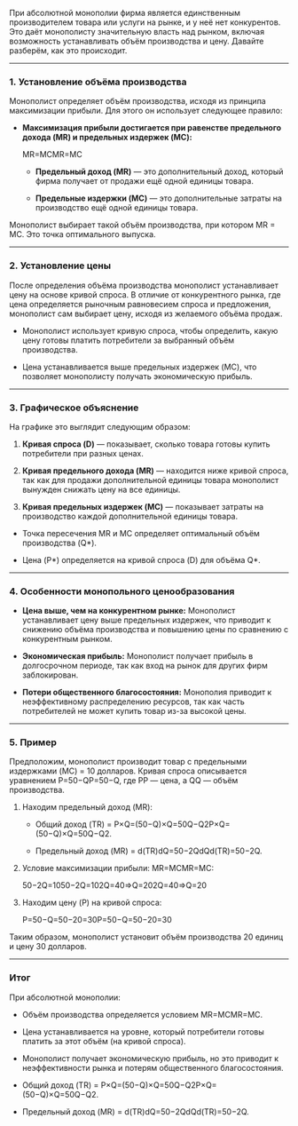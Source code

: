 При абсолютной монополии фирма является единственным производителем товара или услуги на рынке, и у неё нет конкурентов. Это даёт монополисту значительную власть над рынком, включая возможность устанавливать объём производства и цену. Давайте разберём, как это происходит.

---

### 1. **Установление объёма производства**

Монополист определяет объём производства, исходя из принципа максимизации прибыли. Для этого он использует следующее правило:

- **Максимизация прибыли достигается при равенстве предельного дохода (MR) и предельных издержек (MC):**
    
    MR=MCMR=MC
    - **Предельный доход (MR)** — это дополнительный доход, который фирма получает от продажи ещё одной единицы товара.
        
    - **Предельные издержки (MC)** — это дополнительные затраты на производство ещё одной единицы товара.
        

Монополист выбирает такой объём производства, при котором MR = MC. Это точка оптимального выпуска.

---

### 2. **Установление цены**

После определения объёма производства монополист устанавливает цену на основе кривой спроса. В отличие от конкурентного рынка, где цена определяется рыночным равновесием спроса и предложения, монополист сам выбирает цену, исходя из желаемого объёма продаж.

- Монополист использует кривую спроса, чтобы определить, какую цену готовы платить потребители за выбранный объём производства.
    
- Цена устанавливается выше предельных издержек (MC), что позволяет монополисту получать экономическую прибыль.
    

---

### 3. **Графическое объяснение**

На графике это выглядит следующим образом:

1. **Кривая спроса (D)** — показывает, сколько товара готовы купить потребители при разных ценах.
    
2. **Кривая предельного дохода (MR)** — находится ниже кривой спроса, так как для продажи дополнительной единицы товара монополист вынужден снижать цену на все единицы.
    
3. **Кривая предельных издержек (MC)** — показывает затраты на производство каждой дополнительной единицы товара.
    

- Точка пересечения MR и MC определяет оптимальный объём производства (Q*).
    
- Цена (P*) определяется на кривой спроса (D) для объёма Q*.
    

---

### 4. **Особенности монопольного ценообразования**

- **Цена выше, чем на конкурентном рынке:** Монополист устанавливает цену выше предельных издержек, что приводит к снижению объёма производства и повышению цены по сравнению с конкурентным рынком.
    
- **Экономическая прибыль:** Монополист получает прибыль в долгосрочном периоде, так как вход на рынок для других фирм заблокирован.
    
- **Потери общественного благосостояния:** Монополия приводит к неэффективному распределению ресурсов, так как часть потребителей не может купить товар из-за высокой цены.
    

---

### 5. **Пример**

Предположим, монополист производит товар с предельными издержками (MC) = 10 долларов. Кривая спроса описывается уравнением P=50−QP=50−Q, где PP — цена, а QQ — объём производства.

1. Находим предельный доход (MR):
    
    - Общий доход (TR) = P×Q=(50−Q)×Q=50Q−Q2P×Q=(50−Q)×Q=50Q−Q2.
        
    - Предельный доход (MR) = d(TR)dQ=50−2QdQd(TR)​=50−2Q.
        
2. Условие максимизации прибыли: MR=MCMR=MC:
    
    50−2Q=1050−2Q=102Q=40⇒Q=202Q=40⇒Q=20
3. Находим цену (P) на кривой спроса:
    
    P=50−Q=50−20=30P=50−Q=50−20=30

Таким образом, монополист установит объём производства 20 единиц и цену 30 долларов.

---

### Итог

При абсолютной монополии:

- Объём производства определяется условием MR=MCMR=MC.
    
- Цена устанавливается на уровне, который потребители готовы платить за этот объём (на кривой спроса).
    
- Монополист получает экономическую прибыль, но это приводит к неэффективности рынка и потерям общественного благосостояния.


- Общий доход (TR) = P×Q=(50−Q)×Q=50Q−Q2P×Q=(50−Q)×Q=50Q−Q2.

- Предельный доход (MR) = d(TR)dQ=50−2QdQd(TR)​=50−2Q.